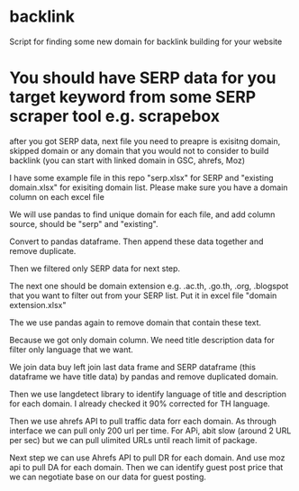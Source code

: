 # backlink
Script for finding some new domain for backlink building for your website

# You should have SERP data for you target keyword from some SERP scraper tool e.g. scrapebox

after you got SERP data, next file you need to preapre is exisitng domain, skipped domain or any domain that you would not to consider to build backlink (you can start with linked domain in GSC, ahrefs, Moz)

I have some example file in this repo "serp.xlsx" for SERP and "existing domain.xlsx" for exisiting domain list. Please make sure you have a domain column on each excel file

We will use pandas to find unique domain for each file, and add column source, should be "serp" and "existing".

Convert to pandas dataframe. Then append these data together and remove duplicate.

Then we filtered only SERP data for next step.

The next one should be domain extension e.g. .ac.th, .go.th, .org, .blogspot that you want to filter out from your SERP list. Put it in excel file "domain extension.xlsx"

The we use pandas again to remove domain that contain these text.

Because we got only domain column. We need title description data for filter only language that we want.

We join data buy left join last data frame and SERP dataframe (this dataframe we have title data) by pandas and remove duplicated domain.

Then we use langdetect library to identify language of title and description for each domain. I already checked it 90% corrected for TH language.

Then we use ahrefs API to pull traffic data forr each domain. As through interface we can pull only 200 url per time. For APi, abit slow (around 2 URL per sec) but we can pull ulimited URLs until reach limit of package.

Next step we can use Ahrefs API to pull DR for each domain. And use moz api to pull DA for each domain. Then we can identify guest post price that we can negotiate base on our data for guest posting.


